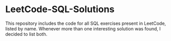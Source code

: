 # LeetCode-SQL-Solutions

This repository includes the code for all SQL exercises present in LeetCode, listed by name. Whenever more than one interesting solution was found, I decided to list both. 
